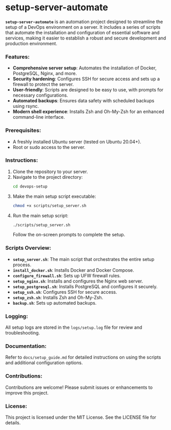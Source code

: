 # setup-server-automate

**`setup-server-automate`** is an automation project designed to streamline the setup of a DevOps environment on a server. It includes a series of scripts that automate the installation and configuration of essential software and services, making it easier to establish a robust and secure development and production environment.

### Features:
- **Comprehensive server setup**: Automates the installation of Docker, PostgreSQL, Nginx, and more.
- **Security hardening**: Configures SSH for secure access and sets up a firewall to protect the server.
- **User-friendly**: Scripts are designed to be easy to use, with prompts for necessary configurations.
- **Automated backups**: Ensures data safety with scheduled backups using rsync.
- **Modern shell experience**: Installs Zsh and Oh-My-Zsh for an enhanced command-line interface.

### Prerequisites:
- A freshly installed Ubuntu server (tested on Ubuntu 20.04+).
- Root or sudo access to the server.

### Instructions:
1. Clone the repository to your server.
2. Navigate to the project directory:
   ```bash
   cd devops-setup
   ```
3. Make the main setup script executable:
   ```bash
   chmod +x scripts/setup_server.sh
   ```
4. Run the main setup script:
   ```bash
   ./scripts/setup_server.sh
   ```
   Follow the on-screen prompts to complete the setup.

### Scripts Overview:
- **`setup_server.sh`**: The main script that orchestrates the entire setup process.
- **`install_docker.sh`**: Installs Docker and Docker Compose.
- **`configure_firewall.sh`**: Sets up UFW firewall rules.
- **`setup_nginx.sh`**: Installs and configures the Nginx web server.
- **`setup_postgresql.sh`**: Installs PostgreSQL and configures it securely.
- **`setup_ssh.sh`**: Configures SSH for secure access.
- **`setup_zsh.sh`**: Installs Zsh and Oh-My-Zsh.
- **`backup.sh`**: Sets up automated backups.

### Logging:
All setup logs are stored in the `logs/setup.log` file for review and troubleshooting.

### Documentation:
Refer to `docs/setup_guide.md` for detailed instructions on using the scripts and additional configuration options.

### Contributions:
Contributions are welcome! Please submit issues or enhancements to improve this project.

### License:
This project is licensed under the MIT License. See the LICENSE file for details.
